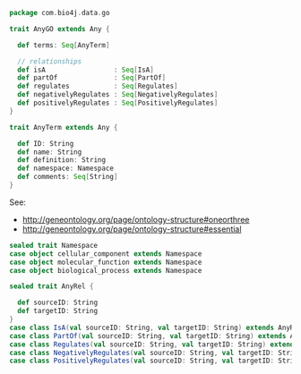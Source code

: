 
```scala
package com.bio4j.data.go

trait AnyGO extends Any {

  def terms: Seq[AnyTerm]

  // relationships
  def isA                 : Seq[IsA]
  def partOf              : Seq[PartOf]
  def regulates           : Seq[Regulates]
  def negativelyRegulates : Seq[NegativelyRegulates]
  def positivelyRegulates : Seq[PositivelyRegulates]
}

trait AnyTerm extends Any {

  def ID: String
  def name: String
  def definition: String
  def namespace: Namespace
  def comments: Seq[String]
}
```


See:

- http://geneontology.org/page/ontology-structure#oneorthree
- http://geneontology.org/page/ontology-structure#essential


```scala
sealed trait Namespace
case object cellular_component extends Namespace
case object molecular_function extends Namespace
case object biological_process extends Namespace

sealed trait AnyRel {

  def sourceID: String
  def targetID: String
}
case class IsA(val sourceID: String, val targetID: String) extends AnyRel
case class PartOf(val sourceID: String, val targetID: String) extends AnyRel
case class Regulates(val sourceID: String, val targetID: String) extends AnyRel
case class NegativelyRegulates(val sourceID: String, val targetID: String) extends AnyRel
case class PositivelyRegulates(val sourceID: String, val targetID: String) extends AnyRel

```




[test/scala/oboxml.scala]: ../../test/scala/oboxml.scala.md
[main/scala/oboxml/parser.scala]: oboxml/parser.scala.md
[main/scala/go.scala]: go.scala.md